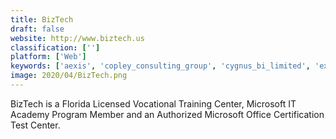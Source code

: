 ```yaml
---
title: BizTech
draft: false 
website: http://www.biztech.us
classification: ['']
platform: ['Web']
keywords: ['aexis', 'copley_consulting_group', 'cygnus_bi_limited', 'expertek_systems', 'guide_technologies', 'maximum_computer_systems', 'proserve_solutions', 'sability', 'sapphire_systems', 'synergy_resources', 'technology_advisors', 'the_lake_companies', 'visual_k', 'visual_south']
image: 2020/04/BizTech.png
---
```

BizTech is a Florida Licensed Vocational Training Center, Microsoft IT Academy Program Member and an Authorized Microsoft Office Certification Test Center.